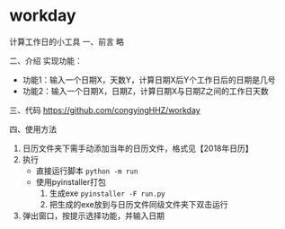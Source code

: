 # workday
计算工作日的小工具
一、前言
略

二、介绍
实现功能：
 - 功能1：输入一个日期X，天数Y，计算日期X后Y个工作日后的日期是几号
 - 功能2：输入一个日期X，日期Z，计算日期X与日期Z之间的工作日天数

三、代码
https://github.com/congyingHHZ/workday

四、使用方法
  
1. 日历文件夹下需手动添加当年的日历文件，格式见【2018年日历】
2. 执行 
   - 直接运行脚本 `python -m run`
   - 使用pyinstaller打包 
       1. 生成exe `pyinstaller -F run.py`
       2. 把生成的exe放到与日历文件同级文件夹下双击运行
3. 弹出窗口，按提示选择功能，并输入日期
